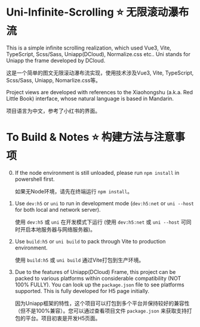 # Uni-Infinite-Scrolling ⭐ 无限滚动瀑布流

This is a simple infinite scrolling realization, which used Vue3, Vite, TypeScript, Scss/Sass, Uniapp(DCloud), Normalize.css etc.. Uni stands for Uniapp the frame developed by DCloud.

这是一个简单的图文无限滚动瀑布流实现，使用技术涉及Vue3, Vite, TypeScript, Scss/Sass, Uniapp, Nomarlize.css等。

Project views are developed with references to the Xiaohongshu (a.k.a. Red Little Book) interface, whose natural language is based in Mandarin.

项目语言为中文，参考了小红书的界面。

# To Build & Notes ⭐ 构建方法与注意事项

0. If the node environment is still unloaded, please run `npm install` in powershell first.

    如果无Node环境，请先在终端运行 `npm install`。

1. Use `dev:h5` or `uni` to run in development mode (`dev:h5:net` or `uni --host` for both local and network server).

    使用 `dev:h5` 或 `uni` 在开发模式下运行 (使用 `dev:h5:net` 或 `uni --host` 可同时开启本地服务器与网络服务器)。

2. Use `build:h5` or `uni build` to pack through Vite to production environment.

    使用 `build:h5` 或 `uni build` 通过Vite打包到生产环境。

3. Due to the features of Uniapp(DCloud) Frame, this project can be packed to various platforms within considerable compatibility (NOT 100% FULLY). You can look up the `package.json` file to see platforms supported. This is fully developed for H5 page initially.

    因为Uniapp框架的特性，这个项目可以打包到多个平台并保持较好的兼容性（但不是100%兼容）。您可以通过查看项目文件 `package.json` 来获取支持打包的平台。项目初衷是开发H5页面。
